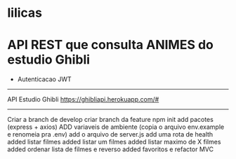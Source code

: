 # lilicas

# API REST que consulta ANIMES do estudio Ghibli

- Autenticacao JWT
<!-- - Lista os animes em ordem alfabetica (lista deve ser paginadas) -->
<!-- - Consulta animes por id -->
<!-- - Favoritar animes (salvar o nome do anime) -->
  <!-- - adicionar, remover e consultar os animes da lista -->
----------------------------------------------------------------
API Estudio Ghibli
https://ghibliapi.herokuapp.com/#

----------------------------------------------------------------
Criar a branch de develop
criar branch da feature
npm init
add pacotes (express + axios)
ADD variaveis de ambiente (copia o arquivo env.example e renomeia pra .env)
add o arquivo de server.js
add uma rota de health
added listar filmes
added listar um filmes
added listar maximo de X filmes
added ordenar lista de filmes e reverso
added favoritos e refactor MVC